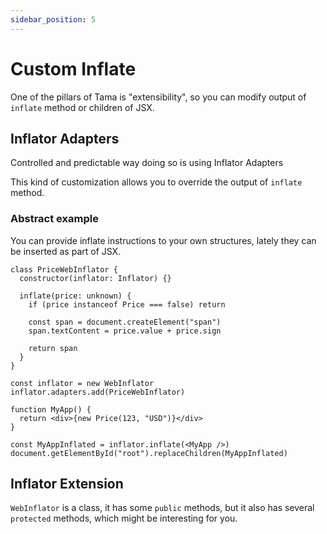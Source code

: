 ```yaml
---
sidebar_position: 5
---
```


# Custom Inflate

One of the pillars of Tama is "extensibility", so you can modify output of `inflate` method or children of JSX.

## Inflator Adapters

Controlled and predictable way doing so is using Inflator Adapters

This kind of customization allows you to override the output of `inflate` method.

### Abstract example

You can provide inflate instructions to your own structures, lately they can be inserted as part of JSX.

```tsx
class PriceWebInflator {
  constructor(inflator: Inflator) {}

  inflate(price: unknown) {
    if (price instanceof Price === false) return

    const span = document.createElement("span")
    span.textContent = price.value + price.sign

    return span
  }
}

const inflator = new WebInflator
inflator.adapters.add(PriceWebInflator)

function MyApp() {
  return <div>{new Price(123, "USD")}</div>
}

const MyAppInflated = inflator.inflate(<MyApp />)
document.getElementById("root").replaceChildren(MyAppInflated)
```

## Inflator Extension

`WebInflator` is a class, it has some `public` methods, but it also has several `protected` methods, which might be interesting for you.
